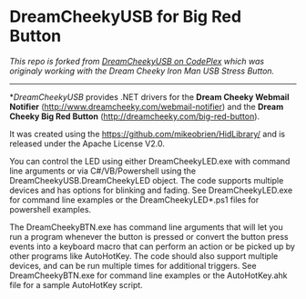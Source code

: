 # DreamCheekyUSB for Big Red Button

*This repo is forked from [DreamCheekyUSB on CodePlex](https://dreamcheekyusb.codeplex.com/) which was originaly working with the Dream Cheeky Iron Man USB Stress Button.*

-------------

**DreamCheekyUSB* provides .NET drivers for the **Dream Cheeky Webmail Notifier** (http://www.dreamcheeky.com/webmail-notifier) and the **Dream Cheeky Big Red Button** (http://dreamcheeky.com/big-red-button).

It was created using the https://github.com/mikeobrien/HidLibrary/ and is released under the Apache License V2.0.

You can control the LED using either DreamCheekyLED.exe with command line arguments or via C#/VB/Powershell using 
the DreamCheekyUSB.DreamCheekyLED object. The code supports multiple devices and has options for blinking and fading.
See DreamCheekyLED.exe for command line examples or the DreamCheekyLED*.ps1 files for powershell examples.

The DreamCheekyBTN.exe has command line arguments that will let you run a program whenever the button is pressed or
convert the button press events into a keyboard macro that can perform an action or be picked up by other programs
like AutoHotKey. The code should also support multiple devices, and can be run multiple times for additional triggers.
See DreamCheekyBTN.exe for command line examples or the AutoHotKey.ahk file for a sample AutoHotKey script.
